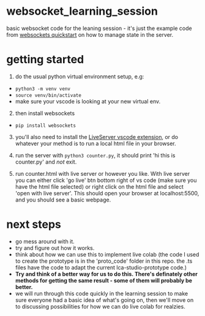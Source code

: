 # websocket_learning_session
basic websocket code for the leaning session - it's just the example code from [websockets quickstart](https://websockets.readthedocs.io/en/stable/howto/quickstart.html#manage-application-state) on how to manage state in the server.

# getting started

1) do the usual python virtual environment setup, e.g:

- `python3 -m venv venv`
- `source venv/bin/activate`
- make sure your vscode is looking at your new virtual env.

2) then install websockets

- `pip install websockets`

3) you'll also need to install the [LiveServer vscode extension](https://marketplace.visualstudio.com/items?itemName=ritwickdey.LiveServer), or do whatever your method is to run a local html file in your browser.

4) run the server with `python3 counter.py`, it should print 'hi this is counter.py' and *not* exit.

5) run counter.html with live server or however you like. With live server you can either click 'go live' btn bottom right of vs code (make sure you have the html file selected) or right click on the html file and select 'open with live server'. This should open your browser at localhost:5500, and you should see a basic webpage.

# next steps
- go mess around with it.
- try and figure out how it works.
- think about how we can use this to implement live colab (the code I used to create the prototype is in the 'proto_code' folder in this repo. the .ts files have the code to adapt the current lca-studio-prototype code.)
- **Try and think of a better way for us to do this. There's definately other methods for getting the same result - some of them will probably be better.**
- we will run through this code quickly in the learning session to make sure everyone had a basic idea of what's going on, then we'll move on to discussing possibilities for how we can do live colab for realzies.
